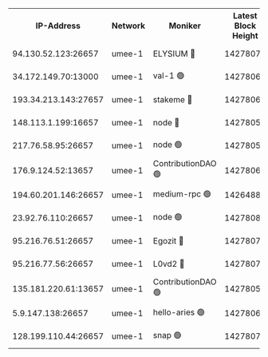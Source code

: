 


<table><tr><th>IP-Address</th><th>Network</th><th>Moniker</th><th>Latest Block Height</th><th>Earliest Block Height</th><th>Catching Up</th><th>Tx Index</th><th>Voting Power</th><th>Scan Time</th></tr><tr><td>94.130.52.123:26657</td><td>umee-1</td><td>ELYSIUM 🔴</td><td>14278073</td><td>3216011</td><td>False</td><td>off</td><td>26932121</td><td>2024-10-17T06:17:16.810939957UTC</td></tr><tr><td>34.172.149.70:13000</td><td>umee-1</td><td>val-1 🟢</td><td>14278063</td><td>12632001</td><td>False</td><td>off</td><td>0</td><td>2024-10-17T06:16:21.775151066UTC</td></tr><tr><td>193.34.213.143:27657</td><td>umee-1</td><td>stakeme 🔴</td><td>14278062</td><td>12950170</td><td>False</td><td>off</td><td>6701397</td><td>2024-10-17T06:16:12.476704777UTC</td></tr><tr><td>148.113.1.199:16657</td><td>umee-1</td><td>node 🔴</td><td>14278057</td><td>13570001</td><td>False</td><td>off</td><td>1636217</td><td>2024-10-17T06:15:48.789217140UTC</td></tr><tr><td>217.76.58.95:26657</td><td>umee-1</td><td>node 🟢</td><td>14278053</td><td>13846001</td><td>False</td><td>on</td><td>0</td><td>2024-10-17T06:15:37.413572705UTC</td></tr><tr><td>176.9.124.52:13657</td><td>umee-1</td><td>ContributionDAO 🟢</td><td>14278066</td><td>13924595</td><td>False</td><td>on</td><td>0</td><td>2024-10-17T06:16:36.496772783UTC</td></tr><tr><td>194.60.201.146:26657</td><td>umee-1</td><td>medium-rpc 🟢</td><td>14264886</td><td>13992297</td><td>False</td><td>on</td><td>0</td><td>2024-10-17T06:15:53.497503189UTC</td></tr><tr><td>23.92.76.110:26657</td><td>umee-1</td><td>node 🟢</td><td>14278080</td><td>13999001</td><td>False</td><td>on</td><td>0</td><td>2024-10-17T06:17:54.472173841UTC</td></tr><tr><td>95.216.76.51:26657</td><td>umee-1</td><td>Egozit 🔴</td><td>14278073</td><td>14178073</td><td>False</td><td>off</td><td>38540525</td><td>2024-10-17T06:17:16.555078489UTC</td></tr><tr><td>95.216.77.56:26657</td><td>umee-1</td><td>L0vd2 🔴</td><td>14278076</td><td>14178076</td><td>False</td><td>off</td><td>38319048</td><td>2024-10-17T06:17:33.173271422UTC</td></tr><tr><td>135.181.220.61:13657</td><td>umee-1</td><td>ContributionDAO 🟢</td><td>14278056</td><td>14275854</td><td>False</td><td>off</td><td>0</td><td>2024-10-17T06:15:45.979563878UTC</td></tr><tr><td>5.9.147.138:26657</td><td>umee-1</td><td>hello-aries 🟢</td><td>14278063</td><td>14277461</td><td>False</td><td>off</td><td>0</td><td>2024-10-17T06:16:18.872168458UTC</td></tr><tr><td>128.199.110.44:26657</td><td>umee-1</td><td>snap 🟢</td><td>14278075</td><td>14277869</td><td>False</td><td>off</td><td>0</td><td>2024-10-17T06:17:28.630472738UTC</td></tr></table>